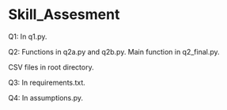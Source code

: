 # Skill_Assesment

 Q1: In q1.py.
 
 Q2: Functions in q2a.py and q2b.py. Main function in q2_final.py.

 CSV files in root directory.
 
 Q3: In requirements.txt.
 
 Q4: In assumptions.py.
